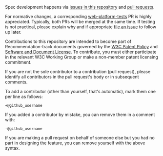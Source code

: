 Spec development happens via [issues in this repository](https://github.com/w3c/geolocation/issues) and [pull requests](https://github.com/w3c/geolocation/pulls).

For normative changes, a corresponding [web-platform-tests](https://github.com/web-platform-tests/wpt) PR is highly appreciated. Typically, both PRs will be merged at the same time. If testing is not practical, please explain why and if appropriate [file an issue](https://github.com/web-platform-tests/wpt/issues/new) to follow up later.

Contributions to this repository are intended to become part of Recommendation-track documents
governed by the [W3C Patent Policy](http://www.w3.org/Consortium/Patent-Policy-20040205/) and
[Software and Document License](http://www.w3.org/Consortium/Legal/copyright-software). To contribute, you must
either participate in the relevant W3C Working Group or make a non-member patent licensing
commitment.

If you are not the sole contributor to a contribution (pull request), please identify all
contributors in the pull request's body or in subsequent comments.

 To add a contributor (other than yourself, that's automatic), mark them one per line as follows:

 ```
 +@github_username
 ```

 If you added a contributor by mistake, you can remove them in a comment with:

 ```
 -@github_username
 ```

 If you are making a pull request on behalf of someone else but you had no part in designing the
 feature, you can remove yourself with the above syntax.
